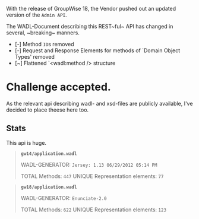 With the release of GroupWise 18, the Vendor pushed out an updated version of the `Admin API`.

The WADL-Document describing this REST~ful~ API has changed in several, ~breaking~ manners.

 * [-] Method `ID`s removed
 * [-] Request and Response Elements for methods of `Domain Object Types' removed
 * [~] Flattened `<wadl:method /> structure


# Challenge accepted.

As the relevant api describing wadl- and xsd-files are publicly available, I've decided to place theese here too.


## Stats

This api is huge.

>
> **`gw14/application.wadl`**
>
> WADL-GENERATOR: `Jersey: 1.13 06/29/2012 05:14 PM`
> 
> TOTAL Methods: `447`
> UNIQUE Representation elements: `77`

> **`gw18/application.wadl`**
>
> WADL-GENERATOR: `Enunciate-2.0`
>
> TOTAL Methods: `622`
> UNIQUE Representation elements: `123`